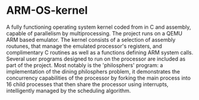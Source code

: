 # ARM-OS-kernel
A fully functioning operating system kernel coded from in C and assembly, capable of parallelism by multiprocessing. The project runs on a QEMU ARM based emulator.
The kernel consists of a selection of assembly routunes, that manage the emulated processor's registers, and complimentary C routines as well as a functions defining ARM system calls. 
Several user programs designed to run on the processor are included as part of the project. Most notably is the 'philosphers' program: a implementation of the dining philosphers problem, it demonstrates the concurrency capabilities of the processor by forking the main process into 16 child processes that then share the processor using interrupts, intelligently managed by the scheduling algorithm.
